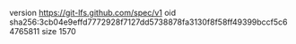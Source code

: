 version https://git-lfs.github.com/spec/v1
oid sha256:3cb04e9effd7772928f7127dd5738878fa3130f8f58ff49399bccf5c64765811
size 1570
